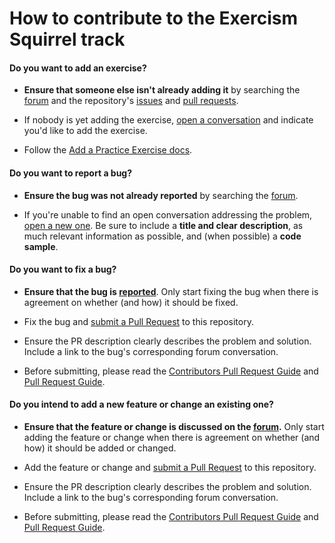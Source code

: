 # How to contribute to the Exercism Squirrel track

#### **Do you want to add an exercise?**

- **Ensure that someone else isn't already adding it** by searching the [forum](https://forum.exercism.org/c/programming/squirrel) and the repository's [issues](https://github.com/exercism/squirrel/issues) and [pull requests](https://github.com/exercism/squirrel/pulls).

- If nobody is yet adding the exercise, [open a conversation](https://forum.exercism.org/c/programming/squirrel) and indicate you'd like to add the exercise.

- Follow the [Add a Practice Exercise docs](https://exercism.org/docs/building/tracks/practice-exercises/add).

#### **Do you want to report a bug?**

- **Ensure the bug was not already reported** by searching the [forum](https://forum.exercism.org/c/programming/squirrel).

- If you're unable to find an open conversation addressing the problem, [open a new one](https://forum.exercism.org/new-topic?category=squirrel). Be sure to include a **title and clear description**, as much relevant information as possible, and (when possible) a **code sample**.

#### **Do you want to fix a bug?**

- **Ensure that the bug is [reported](#do-you-want-to-report-a-bug)**.
  Only start fixing the bug when there is agreement on whether (and how) it should be fixed.

- Fix the bug and [submit a Pull Request](https://exercism.org/docs/building/github/contributors-pull-request-guide) to this repository.

- Ensure the PR description clearly describes the problem and solution.
  Include a link to the bug's corresponding forum conversation.

- Before submitting, please read the [Contributors Pull Request Guide](https://exercism.org/docs/building/github/contributors-pull-request-guide) and [Pull Request Guide](https://exercism.org/docs/community/being-a-good-community-member/pull-requests).

#### **Do you intend to add a new feature or change an existing one?**

- **Ensure that the feature or change is discussed on the [forum](https://forum.exercism.org/c/programming/squirrel).**
  Only start adding the feature or change when there is agreement on whether (and how) it should be added or changed.

- Add the feature or change and [submit a Pull Request](https://exercism.org/docs/building/github/contributors-pull-request-guide) to this repository.

- Ensure the PR description clearly describes the problem and solution.
  Include a link to the bug's corresponding forum conversation.

- Before submitting, please read the [Contributors Pull Request Guide](https://exercism.org/docs/building/github/contributors-pull-request-guide) and [Pull Request Guide](https://exercism.org/docs/community/being-a-good-community-member/pull-requests).
